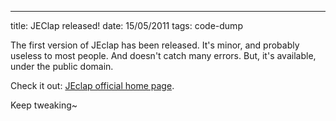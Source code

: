 ---
title: JEClap released!
date: 15/05/2011
tags: code-dump

The first version of JEclap has been released. It's minor, and probably useless to most people. And doesn't catch many errors. But, it's available, under the public domain.

Check it out: [JEclap official home page](http://jeclap.suspended-chord.info/).

Keep tweaking~ 